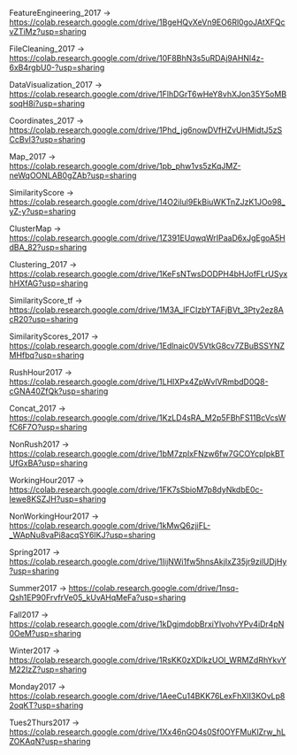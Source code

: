 FeatureEngineering_2017 -> https://colab.research.google.com/drive/1BgeHQvXeVn9EO6Rl0goJAtXFQcvZTiMz?usp=sharing

FileCleaning_2017 -> https://colab.research.google.com/drive/10F8BhN3s5uRDAj9AHNl4z-6xB4rgbU0-?usp=sharing

DataVisualization_2017 -> https://colab.research.google.com/drive/1FlhDGrT6wHeY8vhXJon35Y5oMBsoqH8i?usp=sharing

Coordinates_2017 -> https://colab.research.google.com/drive/1Phd_jg6nowDVfHZvUHMidtJ5zSCcBvI3?usp=sharing

Map_2017 -> https://colab.research.google.com/drive/1pb_phw1vs5zKqJMZ-neWqOONLAB0gZAb?usp=sharing

SimilarityScore -> https://colab.research.google.com/drive/14O2ilul9EkBiuWKTnZJzK1JOo98_yZ-y?usp=sharing

ClusterMap -> https://colab.research.google.com/drive/1Z391EUqwqWrIPaaD6xJgEgoA5HdBA_82?usp=sharing

Clustering_2017 -> https://colab.research.google.com/drive/1KeFsNTwsDODPH4bHJofFLrUSyxhHXfAG?usp=sharing

SimilarityScore_tf -> https://colab.research.google.com/drive/1M3A_lFCIzbYTAFjBVt_3Pty2ez8AcR20?usp=sharing

SimilarityScores_2017 -> https://colab.research.google.com/drive/1Edlnaic0V5VtkG8cv7ZBuBSSYNZMHfbq?usp=sharing

RushHour2017 -> https://colab.research.google.com/drive/1LHIXPx4ZpWvlVRmbdD0Q8-cGNA40ZfQk?usp=sharing

Concat_2017 -> https://colab.research.google.com/drive/1KzLD4sRA_M2p5FBhFS11BcVcsWfC6F7O?usp=sharing

NonRush2017 -> https://colab.research.google.com/drive/1bM7zplxFNzw6fw7GCOYcpIpkBTUfGxBA?usp=sharing

WorkingHour2017 -> https://colab.research.google.com/drive/1FK7sSbioM7p8dyNkdbE0c-Iewe8KSZJH?usp=sharing

NonWorkingHour2017 -> https://colab.research.google.com/drive/1kMwQ6zjiFL-_WApNu8vaPi8acqSY6IKJ?usp=sharing

Spring2017 -> https://colab.research.google.com/drive/1IijNWi1fw5hnsAkjIxZ35jr9zilUDjHy?usp=sharing

Summer2017 -> https://colab.research.google.com/drive/1nsq-Qsh1EP90FrvfrVe05_kUvAHqMeFa?usp=sharing

Fall2017 -> https://colab.research.google.com/drive/1kDgjmdobBrxiYIvohvYPv4iDr4pN0OeM?usp=sharing

Winter2017 -> https://colab.research.google.com/drive/1RsKK0zXDlkzUOl_WRMZdRhYkvYM22IzZ?usp=sharing

Monday2017 -> https://colab.research.google.com/drive/1AeeCu14BKK76LexFhXII3KOvLp82oqKT?usp=sharing

Tues2Thurs2017 -> https://colab.research.google.com/drive/1Xx46nGO4s0Sf0OYFMuKlZrw_hLZOKAqN?usp=sharing
